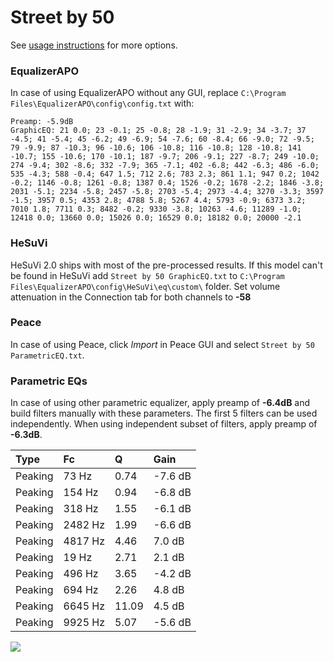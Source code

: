 # Street by 50
See [usage instructions](https://github.com/jaakkopasanen/AutoEq#usage) for more options.

### EqualizerAPO
In case of using EqualizerAPO without any GUI, replace `C:\Program Files\EqualizerAPO\config\config.txt`
with:
```
Preamp: -5.9dB
GraphicEQ: 21 0.0; 23 -0.1; 25 -0.8; 28 -1.9; 31 -2.9; 34 -3.7; 37 -4.5; 41 -5.4; 45 -6.2; 49 -6.9; 54 -7.6; 60 -8.4; 66 -9.0; 72 -9.5; 79 -9.9; 87 -10.3; 96 -10.6; 106 -10.8; 116 -10.8; 128 -10.8; 141 -10.7; 155 -10.6; 170 -10.1; 187 -9.7; 206 -9.1; 227 -8.7; 249 -10.0; 274 -9.4; 302 -8.6; 332 -7.9; 365 -7.1; 402 -6.8; 442 -6.3; 486 -6.0; 535 -4.3; 588 -0.4; 647 1.5; 712 2.6; 783 2.3; 861 1.1; 947 0.2; 1042 -0.2; 1146 -0.8; 1261 -0.8; 1387 0.4; 1526 -0.2; 1678 -2.2; 1846 -3.8; 2031 -5.1; 2234 -5.8; 2457 -5.8; 2703 -5.4; 2973 -4.4; 3270 -3.3; 3597 -1.5; 3957 0.5; 4353 2.8; 4788 5.8; 5267 4.4; 5793 -0.9; 6373 3.2; 7010 1.8; 7711 0.3; 8482 -0.2; 9330 -3.8; 10263 -4.6; 11289 -1.0; 12418 0.0; 13660 0.0; 15026 0.0; 16529 0.0; 18182 0.0; 20000 -2.1
```

### HeSuVi
HeSuVi 2.0 ships with most of the pre-processed results. If this model can't be found in HeSuVi add
`Street by 50 GraphicEQ.txt` to `C:\Program Files\EqualizerAPO\config\HeSuVi\eq\custom\` folder.
Set volume attenuation in the Connection tab for both channels to **-58**

### Peace
In case of using Peace, click *Import* in Peace GUI and select `Street by 50 ParametricEQ.txt`.

### Parametric EQs
In case of using other parametric equalizer, apply preamp of **-6.4dB** and build filters manually
with these parameters. The first 5 filters can be used independently.
When using independent subset of filters, apply preamp of **-6.3dB**.

| Type    | Fc      |     Q | Gain    |
|:--------|:--------|:------|:--------|
| Peaking | 73 Hz   |  0.74 | -7.6 dB |
| Peaking | 154 Hz  |  0.94 | -6.8 dB |
| Peaking | 318 Hz  |  1.55 | -6.1 dB |
| Peaking | 2482 Hz |  1.99 | -6.6 dB |
| Peaking | 4817 Hz |  4.46 | 7.0 dB  |
| Peaking | 19 Hz   |  2.71 | 2.1 dB  |
| Peaking | 496 Hz  |  3.65 | -4.2 dB |
| Peaking | 694 Hz  |  2.26 | 4.8 dB  |
| Peaking | 6645 Hz | 11.09 | 4.5 dB  |
| Peaking | 9925 Hz |  5.07 | -5.6 dB |

![](https://raw.githubusercontent.com/jaakkopasanen/AutoEq/master/results/innerfidelity/sbaf-serious/Street%20by%2050/Street%20by%2050.png)